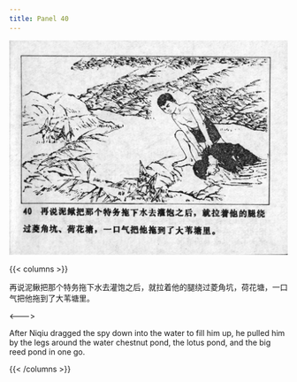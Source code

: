 ```yaml
---
title: Panel 40
---
```


![niqiu page](./../../../images/niqiu/seifert0397_nqkg_0044_040.jpg)

{{< columns >}}

再说泥鳅把那个特务拖下水去灌饱之后，就拉着他的腿绕过菱角坑，荷花塘，一口气把他拖到了大苇塘里。

<--->

After Niqiu dragged the spy down into the water to fill him up, he pulled him by the legs around the water chestnut pond, the lotus pond, and the big reed pond in one go.

{{< /columns >}}